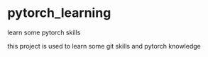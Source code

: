 # pytorch_learning
learn some pytorch skills

this project is used to learn some git skills and pytorch knowledge
